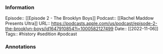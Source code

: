 ### Information

Episode:: [[Episode 2 - The Brooklyn Boys]]
Podcast:: [[Rachel Maddow Presents Ultra]]
URL:: https://podcasts.apple.com/us/podcast/episode-2-the-brooklyn-boys/id1647910854?i=1000582127499
Date:: [[2022-11-06]]
Tags:: #history #sedition 
#podcast


### Annotations

